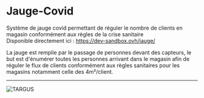 # Jauge-Covid

Système de jauge covid permettant de réguler le nombre de clients en magasin conformément aux règles de la crise sanitaire  
Disponible directement ici : https://dev-sandbox.ovh/jauge/


La jauge est remplie par le passage de personnes devant des capteurs, le but est d'énumérer toutes les personnes arrivant dans le magasin afin de réguler le flux de clients conformément aux règles sanitaires pour les magasins notamment celle des 4m²/client.
        
*** 

![TARGUS](https://zupimages.net/up/22/23/866u.png)
